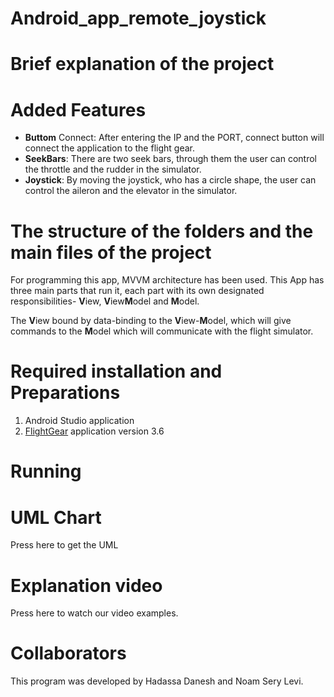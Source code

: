# Android_app_remote_joystick

# Brief explanation of the project


# Added Features

* **Buttom** Connect: After entering the IP and the PORT, connect button will connect the application to the flight gear.
* **SeekBars**: There are two seek bars, through them the user can control the throttle and the rudder in the simulator. 
* **Joystick**: By moving the joystick, who has a circle shape, the user can control the aileron and the elevator in the simulator.

# The structure of the folders and the main files of the project

For programming this app, MVVM architecture has been used.
This App has three main parts that run it, each part with its own designated responsibilities- **V**iew, **V**iew**M**odel and **M**odel. 

The **V**iew bound by data-binding to the **V**iew-**M**odel, which will give commands to the **M**odel which will communicate with the flight simulator.

# Required installation and Preparations

1. Android Studio application  
2. [FlightGear](https://www.flightgear.org/)  application version 3.6

# Running

# UML Chart
Press here to get the UML

# Explanation video
Press here to watch our video examples.

# Collaborators
This program was developed by Hadassa Danesh and Noam Sery Levi.
